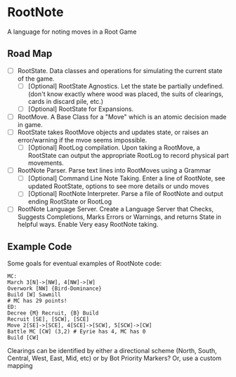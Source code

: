 # RootNote

A language for noting moves in a Root Game

## Road Map

- [ ] RootState. Data classes and operations for simulating the current state of the game.
  - [ ] [Optional] RootState Agnostics. Let the state be partially undefined. (don't know exactly where wood was placed, the suits of clearings, cards in discard pile, etc.)
  - [ ] [Optional] RootState for Expansions.
- [ ] RootMove. A Base Class for a "Move" which is an atomic decision made in game.
- [ ] RootState takes RootMove objects and updates state, or raises an error/warning if the mvoe seems impossible.
  - [ ] [Optional] RootLog compilation. Upon taking a RootMove, a RootState can output the appropriate RootLog to record physical part movements.
- [ ] RootNote Parser. Parse text lines into RootMoves using a Grammar
  - [ ] [Optional] Command Line Note Taking. Enter a line of RootNote, see updated RootState, options to see more details or undo moves
  - [ ] [Optional] RootNote Interpreter. Parse a file of RootNote and output ending RootState or RootLog
- [ ] RootNote Language Server. Create a Language Server that Checks, Suggests Completions, Marks Errors or Warnings, and returns State in helpful ways. Enable Very easy RootNote taking.

## Example Code
Some goals for eventual examples of RootNote code:
```
MC:
March 3[N]->[NW], 4[NW]->[W]
Overwork [NW] {Bird-Dominance}
Build [W] Sawmill
# MC has 29 points!
ED:
Decree {M} Recruit, {B} Build
Recruit [SE], [SCW], [SCE]
Move 2[SE]->[SCE], 4[SCE]->[SCW], 5[SCW]->[CW]
Battle MC [CW] (3,2) # Eyrie has 4, MC has 0
Build [CW]
```

Clearings can be identified by either a directional scheme (North, South, Central, West, East, Mid, etc) or by Bot Priority Markers? Or, use a custom mapping


